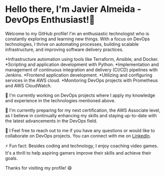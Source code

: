 # Hello there, I'm Javier Almeida - DevOps Enthusiast!🌟
Welcome to my GitHub profile! I'm an enthusiastic technologist who is constantly exploring and learning new things. With a focus on DevOps technologies, I thrive on automating processes, building scalable infrastructure, and improving software delivery practices.

*Infrastructure automation using tools like Terraform, Ansible, and Docker.
*Scripting and application development with Python.
*Implementation and management of continuous integration and delivery (CI/CD) pipelines with Jenkins.
*Frontend application development.
*Utilizing and configuring services in the AWS cloud.
*Monitoring DevOps projects with Prometheus and AWS CloudWatch.

🔭 I'm currently working on DevOps projects where I apply my knowledge and experience in the technologies mentioned above.

🌱 I'm currently preparing for my next certification, the AWS Associate level, as I believe in continually enhancing my skills and staying up-to-date with the latest advancements in the DevOps field. 

💬 I Feel free to reach out to me if you have any questions or would like to collaborate on DevOps projects. 
You can connect with me on [LinkedIn](https://linkedin.com/in/javieralmeida30).

⚡ Fun fact: Besides coding and technology, I enjoy coaching video games. It's a thrill to help aspiring gamers improve their skills and achieve their goals. 

Thanks for visiting my profile! 😄
